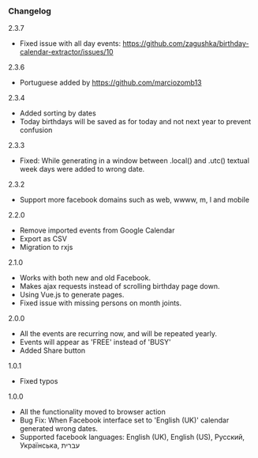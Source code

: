 ### Changelog
2.3.7
- Fixed issue with all day events: https://github.com/zagushka/birthday-calendar-extractor/issues/10

2.3.6
- Portuguese added by https://github.com/marciozomb13

2.3.4
- Added sorting by dates
- Today birthdays will be saved as for today and not next year to prevent confusion

2.3.3
- Fixed: While generating in a window between .local() and .utc() textual week days were added to wrong date. 

2.3.2
- Support more facebook domains such as web, wwww, m, l and mobile

2.2.0
- Remove imported events from Google Calendar
- Export as CSV
- Migration to rxjs

2.1.0
- Works with both new and old Facebook.
- Makes ajax requests instead of scrolling birthday page down.
- Using Vue.js to generate pages.
- Fixed issue with missing persons on month joints.

2.0.0
- All the events are recurring now, and will be repeated yearly.
- Events will appear as 'FREE' instead of 'BUSY'
- Added Share button

1.0.1
- Fixed typos

1.0.0
- All the functionality moved to browser action
- Bug Fix: When Facebook interface set to 'English (UK)' calendar generated wrong dates.
- Supported facebook languages: English (UK), English (US), Русский, Українська, עברית
